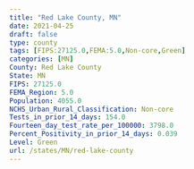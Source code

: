 ```yaml
---
title: "Red Lake County, MN"
date: 2021-04-25
draft: false
type: county
tags: [FIPS:27125.0,FEMA:5.0,Non-core,Green]
categories: [MN]
County: Red Lake County
State: MN
FIPS: 27125.0
FEMA_Region: 5.0
Population: 4055.0
NCHS_Urban_Rural_Classification: Non-core
Tests_in_prior_14_days: 154.0
Fourteen_day_test_rate_per_100000: 3798.0
Percent_Positivity_in_prior_14_days: 0.039
Level: Green
url: /states/MN/red-lake-county
---
```




